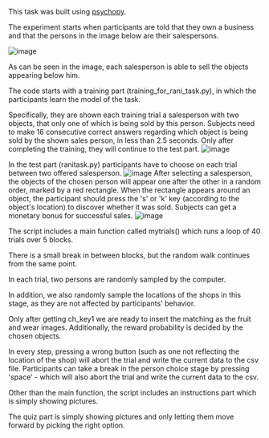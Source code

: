 This task was built using <a href="https://www.psychopy.org/">psychopy</a>.

The experiment starts when participants are told that they own a business and that the persons in the image below are their salespersons. 

![image](https://user-images.githubusercontent.com/51457131/151413177-18bb9da4-a6cb-44c3-b244-d9eff4a72475.png)

As can be seen in the image, each salesperson is able to sell the objects appearing below him. 

The code starts with a training part (training_for_rani_task.py), in which the participants learn the model of the task. 

Specifically, they are shown each training trial a salesperson with two objects, that only one of which is being sold by this person.
Subjects need to make 16 consecutive correct answers regarding which object is being sold by the shown sales person, in less than 2.5 seconds.
Only after completing the training, they will continue to the test part.
![image](https://user-images.githubusercontent.com/51457131/151419034-20ab0bb5-af82-400c-832f-d1a21e907e30.png)

In the test part (ranitask.py) participants have to choose on each trial between two offered salesperson. 
![image](https://user-images.githubusercontent.com/51457131/151417832-bc69efa9-89b9-4632-a498-d1de0851ba91.png)
After selecting a salesperson, the objects of the chosen person will appear one after the other in a random order, marked by a red rectangle.
When the rectangle appears around an object, the participant should press the 's' or 'k' key (according to the object's location) to discover whether it was sold. 
Subjects can get a monetary bonus for successful sales.
![image](https://user-images.githubusercontent.com/51457131/151418001-b1a4232c-344d-43dd-9240-da6f7ab6c482.png)


The script includes a main function called mytrials() which runs a loop of 40 trials over 5 blocks. 

There is a small break in between blocks, but the random walk continues from the same point.

In each trial, two persons are randomly sampled by the computer. 

In addition, we also randomly sample the locations of the shops in this stage, as they are not affected by participants' behavior.

Only after getting ch_key1 we are ready to insert the matching as the fruit and wear images.
Additionally, the reward probability is decided by the chosen objects.

In every step, pressing a wrong button (such as one not reflecting the location of the shop) will abort the trial and write the current data to the csv file.
Participants can take a break in the person choice stage by pressing 'space' - which will also abort the trial and write the current data to the csv.

Other than the main function, the script includes an instructions part which is simply showing pictures. 

The quiz part is simply showing pictures and only letting them move forward by picking the right option.

